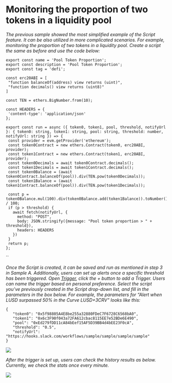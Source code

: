 # Monitoring the proportion of two tokens in a liquidity pool

_The previous sample showed the most simplified example of the Script feature. It can be also utilized in more complicated scenarios. For example, monitoring the proportion of two tokens in a liquidity pool. Create a script the same as before and use the code below:_

```
export const name = 'Pool Token Proportion';
export const description = 'Pool Token Proportion';
export const tag = 'defi';
 
const erc20ABI = [
 "function balanceOf(address) view returns (uint)",
 "function decimals() view returns (uint8)"
]
 
const TEN = ethers.BigNumber.from(10);
 
const HEADERS = {
 'content-type': 'application/json'
};
 
export const run = async ({ token0, token1, pool, threshold, notifyUrl }: { token0: string, token1: string, pool: string, threshold: number, notifyUrl: string }) => {
 const provider = evm.getProvider('ethereum');
 const token0Contract = new ethers.Contract(token0, erc20ABI, provider);
 const token1Contract = new ethers.Contract(token1, erc20ABI, provider);
 const token0Decimals = await token0Contract.decimals();
 const token1Decimals = await token1Contract.decimals();
 const token0Balance = (await token0Contract.balanceOf(pool)).div(TEN.pow(token0Decimals));
 const token1Balance = (await token1Contract.balanceOf(pool)).div(TEN.pow(token1Decimals));
 
 const p = token0Balance.mul(100).div(token0Balance.add(token1Balance)).toNumber() / 100;
 if (p > threshold) {
   await fetch(notifyUrl, {
     method: "POST",
     body: JSON.stringify({message: "Pool token proportion > " + threshold}),
     headers: HEADERS
   })
 }
 return p;
};
```

``

_Once the Script is created, it can be saved and run as mentioned in step 3 in Sample A. Additionally, users can set up alerts once a specific threshold has been triggered. Open_ [_Trigger_](https://dev.compassdao.io/trigger)_, click the + button to add a Trigger. Users can name the trigger based on personal preference. Select the script you’ve previously created in the Script drop-down list, and fill in the parameters in the box below. For example, the parameters for “Alert when LUSD surpassed 50% in the Curve LUSD+3CRV” looks like this:_

```
{
   "token0": "0x5f98805A4E8be255a32880FDeC7F6728C6568bA0",
   "token1": "0x6c3F90f043a72FA612cbac8115EE7e52BDe6E490",
   "pool": "0xEd279fDD11cA84bEef15AF5D39BB4d4bEE23F0cA",
   "threshold": "0.5",
   "notifyUrl": "https://hooks.slack.com/workflows/sample/sample/sample/sample"
}
```

![](https://lh3.googleusercontent.com/Xp8ylNvLrxCZWzp9LwLJjRYfo-7cFf9tJflNi\_aOkq19oVZrcKQPvyT5epksYWaJdAR8qPO0RMdqUWZFfkU79vV8fU-Fz7DAq2GBj5f7zdWrYYX1AD8XuwXW7Pmv-EBXHNg6U1\_w)

_After the trigger is set up, users can check the history results as below. Currently, we check the stats once every minute._

![](https://lh3.googleusercontent.com/N8jbUVtZWDKCTtdaKuTmTSuRifeOhDHktzdem-omE12LNX4Md\_JZzpmBeBIzUdk2Q0zjgnJVzoa9x0jNkawP1f3bwqLZwCCpTeR32Sh8F2O77H0fZRgFXHb104FVdQdHYxLrqaBg)
